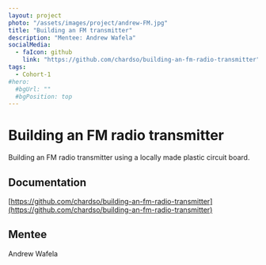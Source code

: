 ```yaml
---
layout: project
photo: "/assets/images/project/andrew-FM.jpg"
title: "Building an FM transmitter"
description: "Mentee: Andrew Wafela"
socialMedia:
  - faIcon: github
    link: "https://github.com/chardso/building-an-fm-radio-transmitter"
tags:
  - Cohort-1
#hero:
  #bgUrl: ""
  #bgPosition: top
---
```


# Building an FM radio transmitter

Building an FM radio transmitter using a locally made plastic circuit board. 

## Documentation

[https://github.com/chardso/building-an-fm-radio-transmitter](https://github.com/chardso/building-an-fm-radio-transmitter)

## Mentee
Andrew Wafela
